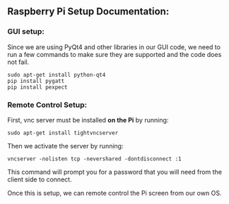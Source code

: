 ## Raspberry Pi Setup Documentation:

### GUI setup:
Since we are using PyQt4 and other libraries in our GUI code, we need to run a few commands to make sure they are supported and the code does not fail.

```shell
sudo apt-get install python-qt4
pip install pygatt
pip install pexpect
```


### Remote Control Setup:
First, vnc server must be installed **on the Pi** by running:
```shell
sudo apt-get install tightvncserver
```
Then we activate the server by running:
```shell
vncserver -nolisten tcp -nevershared -dontdisconnect :1
```
This command will prompt you for a password that you will need from the client side to connect.

Once this is setup, we can remote control the Pi screen from our own OS.
